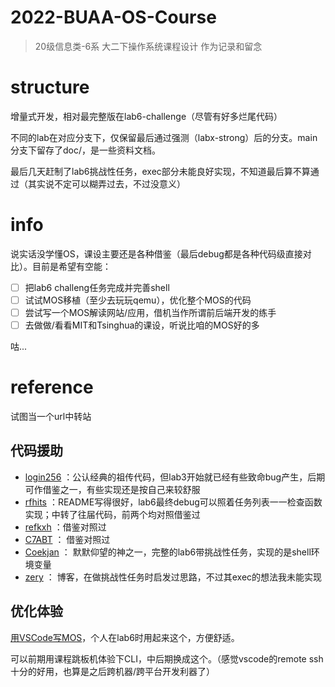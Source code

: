 # 2022-BUAA-OS-Course
> 20级信息类-6系 大二下操作系统课程设计
作为记录和留念

# structure
增量式开发，相对最完整版在lab6-challenge（尽管有好多烂尾代码）

不同的lab在对应分支下，仅保留最后通过强测（labx-strong）后的分支。main分支下留存了doc/，是一些资料文档。

最后几天赶制了lab6挑战性任务，exec部分未能良好实现，不知道最后算不算通过（其实说不定可以糊弄过去，不过没意义）

# info
说实话没学懂OS，课设主要还是各种借鉴（最后debug都是各种代码级直接对比）。目前是希望有空能：

- [ ] 把lab6 challeng任务完成并完善shell
- [ ] 试试MOS移植（至少去玩玩qemu），优化整个MOS的代码
- [ ] 尝试写一个MOS解读网站/应用，借机当作所谓前后端开发的练手
- [ ] 去做做/看看MIT和Tsinghua的课设，听说比咱的MOS好的多 

咕...

# reference
试图当一个url中转站

## 代码援助
- [login256](https://github.com/login256/BUAA-OS-2019/tree/lab6) ：公认经典的祖传代码，但lab3开始就已经有些致命bug产生，后期可作借鉴之一，有些实现还是按自己来较舒服
- [rfhits](https://github.com/rfhits/Operating-System-BUAA-2021) ：README写得很好，lab6最终debug可以照着任务列表一一检查函数实现；中转了往届代码，前两个均对照借鉴过
- [refkxh](https://github.com/refkxh/BUAA_OS_2020Spring) ：借鉴对照过
- [C7ABT](https://github.com/C7ABT/BUAA_OS_2020/tree/master) ： 借鉴对照过
- [Coekjan](https://github.com/Coekjan/SOMOS) ： 默默仰望的神之一，完整的lab6带挑战性任务，实现的是shell环境变量
- [zery](https://www.cnblogs.com/zery-blog/p/14970096.html#autoid-1-6-0) ： 博客，在做挑战性任务时启发过思路，不过其exec的想法我未能实现

## 优化体验
[用VSCode写MOS](https://blog.csdn.net/m0_55988640/article/details/124735517)，个人在lab6时用起来这个，方便舒适。

可以前期用课程跳板机体验下CLI，中后期换成这个。（感觉vscode的remote ssh十分的好用，也算是之后跨机器/跨平台开发利器了）